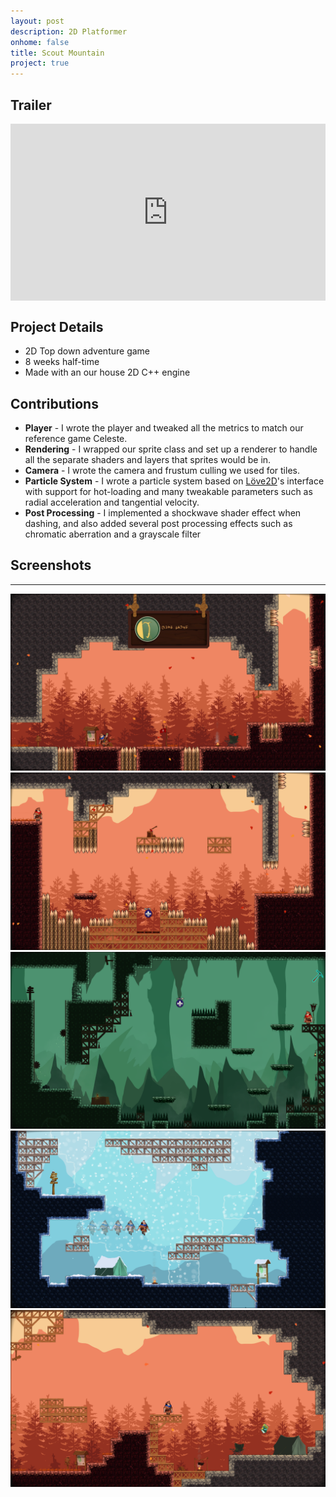 ```yaml
---
layout: post
description: 2D Platformer
onhome: false
title: Scout Mountain
project: true
---
```

## Trailer
<style>.embed-container { position: relative; padding-bottom: 56.25%; height: 0; overflow: hidden; max-width: 100%; } .embed-container iframe, .embed-container object, .embed-container embed { position: absolute; top: 0; left: 0; width: 100%; height: 100%; }</style><div class='embed-container'><iframe src='https://www.youtube.com/embed/oSd9YIrzHpo' frameborder='0' allowfullscreen></iframe></div>

## Project Details
- 2D Top down adventure game
- 8 weeks half-time
- Made with an our house 2D C++ engine

## Contributions
- **Player** - I wrote the player and tweaked all the metrics to match our reference game Celeste.
- **Rendering** - I wrapped our sprite class and set up a renderer to handle all the separate shaders and layers that sprites would be in.
- **Camera** - I wrote the camera and frustum culling we used for tiles.
- **Particle System** - I wrote a particle system based on [Löve2D](https://love2d.org/)'s interface with support for hot-loading and many tweakable parameters such as radial acceleration and tangential velocity.
- **Post Processing** - I implemented a shockwave shader effect when dashing, and also added several post processing effects such as chromatic aberration and a grayscale filter

## Screenshots
---
![](../assets/img/ScoutMountain_Screenshot_01.png)
![](../assets/img/ScoutMountain_Screenshot_02.png)
![](../assets/img/ScoutMountain_Screenshot_03.png)
![](../assets/img/ScoutMountain_Screenshot_04.png)
![](../assets/img/ScoutMountain_Screenshot_05.png)